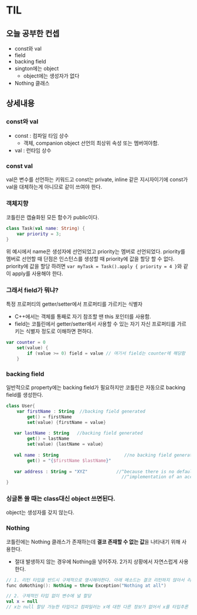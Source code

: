 # TIL

## 오늘 공부한 컨셉
+ const와 val
+ field
+ backing field
+ sington에는 object
  + object에는 생성자가 없다
+ Nothing 클래스

## 상세내용

### const와 val
+ const : 컴파일 타임 상수
  + 객체, companion object 선언의 최상위 속성 또는 멤버여야함.
+ val : 런타임 상수

### const val
val은 변수를 선언하는 키워드고 const는 private, inline 같은 지시자이기에 const가 val을 대체하는게 아니므로 같이 쓰여야 한다.

### 객체지향
코틀린은 캡슐화된 모든 함수가 public이다.

```kotlin
class Task(val name: String) {
    var priority = 3;
}
```
위 예시에서 name은 생성자에 선언되었고 priority는 멤버로 선언되었다.
priority를 멤버로 선언할 때 단점은 인스턴스를 생성할 때 priority에 값을 할당 할 수 없다.
priority에 값을 할당 하려면 ```var myTask = Task().apply { priority = 4 }```와 같이 apply를 사용해야 한다.


### 그래서 field가 뭐냐?
특정 프로퍼티의 getter/setter에서 프로퍼티를 가르키는 식별자
+ C++에서는 객체를 통째로 자기 참조할 땐 this 포인터를 사용함.
+ field는 코틀린에서 getter/setter에서 사용할 수 있는 자기 자신 프로퍼티를 가르키는 식별자 정도로 이해하면 편하다. 

```kotlin
var counter = 0
    set(value) {
        if (value >= 0) field = value // 여기서 field는 counter에 해당함
    }
```

### backing field
일반적으로 property에는 backing field가 필요하지만 코틀린은 자동으로 backing field를 생성한다.
``` kotlin
class User{
    var firstName : String  //backing field generated 
        get() = firstName
        set(value) {firstName = value}
    
   var lastName : String   //backing field generated
        get() = lastName
        set(value) {lastName = value}
  
   val name : String                         //no backing field generated
        get() = "{$firstName $lastName}"    
   
   var address : String = "XYZ"           //^because there is no default
                                            //^implementation of an accessor
}
```

### 싱글톤 쓸 때는 class대신 object 쓰면된다.
object는 생성자를 갖지 않는다.

### Nothing
코틀린에는 Nothing 클래스가 존재하는데 **결코 존재할 수 없는 값**을 나타내기 위해 사용한다.
+ 절대 발생하지 않는 경우에 Nothing을 넣어주자.
2가지 상황에서 자연스럽게 사용한다.
```kotlin
// 1. 리턴 타입을 반드시 구체적으로 명시해야한다. 아래 메소드는 결코 리턴하지 않아서 리턴 타입이 Nothing이다.
func doNothing(): Nothing = throw Exception("Nothing at all")

// 2. 구체적인 타입 없이 변수에 널 할당
val x = null
// x는 null 할당 가능한 타입이고 컴파일러는 x에 대한 다른 정보가 없어서 x를 타입추론 하면 Nothing?이 된다.
